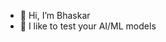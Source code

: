- 👋 Hi, I’m Bhaskar
- 👀 I like to test your AI/ML models

<!---
bhaskarnn9/bhaskarnn9 is a ✨ special ✨ repository because its `README.md` (this file) appears on your GitHub profile.
You can click the Preview link to take a look at your changes.
--->

